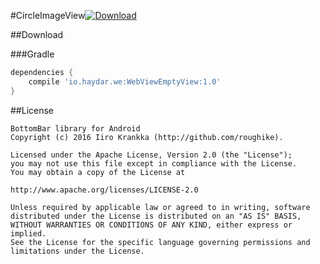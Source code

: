 #CircleImageView[![Download](https://api.bintray.com/packages/haydar-android/maven/WebViewEmptyView/images/download.svg) ](https://bintray.com/haydar-android/maven/WebViewEmptyView/_latestVersion)


##Download

###Gradle

``` gradle
dependencies {
	compile 'io.haydar.we:WebViewEmptyView:1.0'
}
```



##License

```
BottomBar library for Android
Copyright (c) 2016 Iiro Krankka (http://github.com/roughike).

Licensed under the Apache License, Version 2.0 (the "License");
you may not use this file except in compliance with the License.
You may obtain a copy of the License at

http://www.apache.org/licenses/LICENSE-2.0

Unless required by applicable law or agreed to in writing, software
distributed under the License is distributed on an "AS IS" BASIS,
WITHOUT WARRANTIES OR CONDITIONS OF ANY KIND, either express or implied.
See the License for the specific language governing permissions and
limitations under the License.
```


